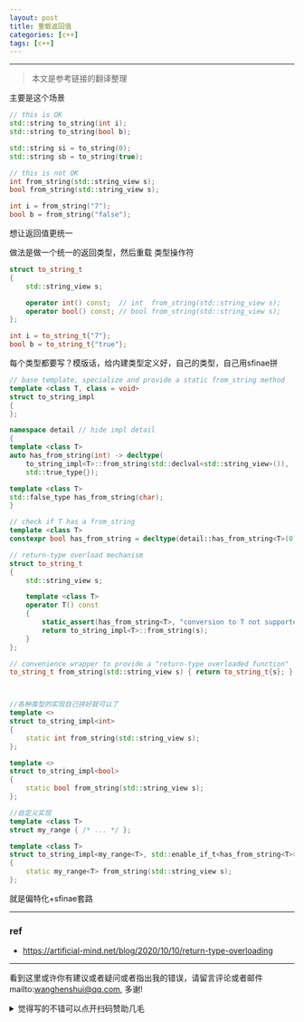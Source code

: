```yaml
---
layout: post
title: 重载返回值
categories: [c++]
tags: [c++]
---
```

  

---

 

> 本文是参考链接的翻译整理



主要是这个场景

```c++
// this is OK
std::string to_string(int i);
std::string to_string(bool b);

std::string si = to_string(0);
std::string sb = to_string(true);

// this is not OK
int from_string(std::string_view s);
bool from_string(std::string_view s);

int i = from_string("7");
bool b = from_string("false");

```



想让返回值更统一

做法是做一个统一的返回类型，然后重载 类型操作符



```c++
struct to_string_t
{
    std::string_view s;

    operator int() const;  // int  from_string(std::string_view s);
    operator bool() const; // bool from_string(std::string_view s);
};

int i = to_string_t{"7"};
bool b = to_string_t{"true"};

```



每个类型都要写？模版话，给内建类型定义好，自己的类型，自己用sfinae拼



```c++
// base template, specialize and provide a static from_string method
template <class T, class = void>
struct to_string_impl 
{
};

namespace detail // hide impl detail
{
template <class T>
auto has_from_string(int) -> decltype(
    to_string_impl<T>::from_string(std::declval<std::string_view>()), 
    std::true_type{});

template <class T>
std::false_type has_from_string(char);
}

// check if T has a from_string
template <class T>
constexpr bool has_from_string = decltype(detail::has_from_string<T>(0))::value;

// return-type overload mechanism
struct to_string_t
{
    std::string_view s;

    template <class T>
    operator T() const 
    {
        static_assert(has_from_string<T>, "conversion to T not supported");
        return to_string_impl<T>::from_string(s); 
    }
};

// convenience wrapper to provide a "return-type overloaded function"
to_string_t from_string(std::string_view s) { return to_string_t{s}; }



//各种类型的实现自己拼好就可以了
template <>
struct to_string_impl<int>
{
    static int from_string(std::string_view s);
};

template <>
struct to_string_impl<bool>
{
    static bool from_string(std::string_view s);
};

//自定义实现
template <class T>
struct my_range { /* ... */ };

template <class T>
struct to_string_impl<my_range<T>, std::enable_if_t<has_from_string<T>>>
{
    static my_range<T> from_string(std::string_view s);
};

```



就是偏特化+sfinae套路







---

### ref

- https://artificial-mind.net/blog/2020/10/10/return-type-overloading


---

看到这里或许你有建议或者疑问或者指出我的错误，请留言评论或者邮件mailto:wanghenshui@qq.com, 多谢! 
<details>
<summary>觉得写的不错可以点开扫码赞助几毛</summary>
<img src="https://wanghenshui.github.io/assets/wepay.png" alt="微信转账">
</details>